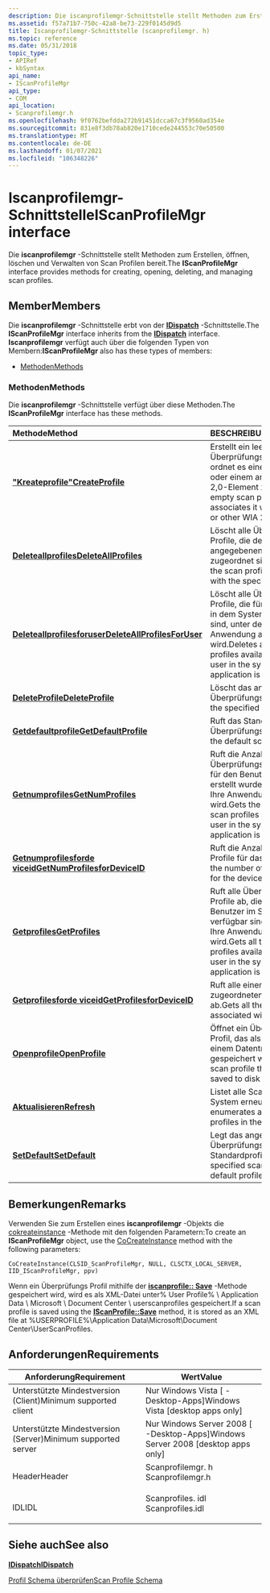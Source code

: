 ```yaml
---
description: Die iscanprofilemgr-Schnittstelle stellt Methoden zum Erstellen, öffnen, löschen und Verwalten von Scan Profilen bereit.
ms.assetid: f57a71b7-750c-42a8-be73-229f0145d9d5
title: Iscanprofilemgr-Schnittstelle (scanprofilemgr. h)
ms.topic: reference
ms.date: 05/31/2018
topic_type:
- APIRef
- kbSyntax
api_name:
- IScanProfileMgr
api_type:
- COM
api_location:
- Scanprofilemgr.h
ms.openlocfilehash: 9f0762befdda272b91451dcca67c3f9560ad354e
ms.sourcegitcommit: 831e8f3db78ab820e1710cede244553c70e50500
ms.translationtype: MT
ms.contentlocale: de-DE
ms.lasthandoff: 01/07/2021
ms.locfileid: "106348226"
---
```

# <a name="iscanprofilemgr-interface"></a><span data-ttu-id="55a55-103">Iscanprofilemgr-Schnittstelle</span><span class="sxs-lookup"><span data-stu-id="55a55-103">IScanProfileMgr interface</span></span>

<span data-ttu-id="55a55-104">Die **iscanprofilemgr** -Schnittstelle stellt Methoden zum Erstellen, öffnen, löschen und Verwalten von Scan Profilen bereit.</span><span class="sxs-lookup"><span data-stu-id="55a55-104">The **IScanProfileMgr** interface provides methods for creating, opening, deleting, and managing scan profiles.</span></span>

## <a name="members"></a><span data-ttu-id="55a55-105">Member</span><span class="sxs-lookup"><span data-stu-id="55a55-105">Members</span></span>

<span data-ttu-id="55a55-106">Die **iscanprofilemgr** -Schnittstelle erbt von der [**IDispatch**](/windows/win32/api/oaidl/nn-oaidl-idispatch) -Schnittstelle.</span><span class="sxs-lookup"><span data-stu-id="55a55-106">The **IScanProfileMgr** interface inherits from the [**IDispatch**](/windows/win32/api/oaidl/nn-oaidl-idispatch) interface.</span></span> <span data-ttu-id="55a55-107">**Iscanprofilemgr** verfügt auch über die folgenden Typen von Membern:</span><span class="sxs-lookup"><span data-stu-id="55a55-107">**IScanProfileMgr** also has these types of members:</span></span>

-   [<span data-ttu-id="55a55-108">Methoden</span><span class="sxs-lookup"><span data-stu-id="55a55-108">Methods</span></span>](#methods)

### <a name="methods"></a><span data-ttu-id="55a55-109">Methoden</span><span class="sxs-lookup"><span data-stu-id="55a55-109">Methods</span></span>

<span data-ttu-id="55a55-110">Die **iscanprofilemgr** -Schnittstelle verfügt über diese Methoden.</span><span class="sxs-lookup"><span data-stu-id="55a55-110">The **IScanProfileMgr** interface has these methods.</span></span>



| <span data-ttu-id="55a55-111">Methode</span><span class="sxs-lookup"><span data-stu-id="55a55-111">Method</span></span>                                                                              | <span data-ttu-id="55a55-112">BESCHREIBUNG</span><span class="sxs-lookup"><span data-stu-id="55a55-112">Description</span></span>                                                                                                            |
|:------------------------------------------------------------------------------------|:-----------------------------------------------------------------------------------------------------------------------|
| [<span data-ttu-id="55a55-113">**"Kreateprofile"**</span><span class="sxs-lookup"><span data-stu-id="55a55-113">**CreateProfile**</span></span>](-wia-iscanprofilemgr-createprofile.md)                         | <span data-ttu-id="55a55-114">Erstellt ein leeres Überprüfungs Profil und ordnet es einem Scanner oder einem anderen WIA-2,0-Element zu.</span><span class="sxs-lookup"><span data-stu-id="55a55-114">Creates an empty scan profile and associates it with a scanner or other WIA 2.0 item.</span></span><br/>                       |
| [<span data-ttu-id="55a55-115">**Deleteallprofiles**</span><span class="sxs-lookup"><span data-stu-id="55a55-115">**DeleteAllProfiles**</span></span>](-wia-iscanprofilemgr-deleteallprofiles.md)                 | <span data-ttu-id="55a55-116">Löscht alle Überprüfungs Profile, die dem angegebenen Gerät zugeordnet sind.</span><span class="sxs-lookup"><span data-stu-id="55a55-116">Deletes all the scan profiles associated with the specified device.</span></span><br/>                                         |
| [<span data-ttu-id="55a55-117">**Deleteallprofilesforuser**</span><span class="sxs-lookup"><span data-stu-id="55a55-117">**DeleteAllProfilesForUser**</span></span>](-wia-iscanprofilemgr-deleteallprofilesforuser.md)   | <span data-ttu-id="55a55-118">Löscht alle Überprüfungs Profile, die für den Benutzer in dem System verfügbar sind, unter dem Ihre Anwendung ausgeführt wird.</span><span class="sxs-lookup"><span data-stu-id="55a55-118">Deletes all the scan profiles available for the user in the system that your application is running under.</span></span> <br/> |
| [<span data-ttu-id="55a55-119">**DeleteProfile**</span><span class="sxs-lookup"><span data-stu-id="55a55-119">**DeleteProfile**</span></span>](-wia-iscanprofilemgr-deleteprofile.md)                         | <span data-ttu-id="55a55-120">Löscht das angegebene Überprüfungs Profil.</span><span class="sxs-lookup"><span data-stu-id="55a55-120">Deletes the specified scan profile.</span></span><br/>                                                                         |
| [<span data-ttu-id="55a55-121">**Getdefaultprofile**</span><span class="sxs-lookup"><span data-stu-id="55a55-121">**GetDefaultProfile**</span></span>](-wia-iscanprofilemgr-getdefaultprofile.md)                 | <span data-ttu-id="55a55-122">Ruft das Standard Überprüfungs Profil ab.</span><span class="sxs-lookup"><span data-stu-id="55a55-122">Gets the default scan profile.</span></span><br/>                                                                              |
| [<span data-ttu-id="55a55-123">**Getnumprofiles**</span><span class="sxs-lookup"><span data-stu-id="55a55-123">**GetNumProfiles**</span></span>](-wia-iscanprofilemgr-getnumprofiles.md)                       | <span data-ttu-id="55a55-124">Ruft die Anzahl der Überprüfungs Profile ab, die für den Benutzer im System erstellt wurden, unter dem Ihre Anwendung ausgeführt wird.</span><span class="sxs-lookup"><span data-stu-id="55a55-124">Gets the number of scan profiles created for the user in the system that your application is running under.</span></span><br/> |
| [<span data-ttu-id="55a55-125">**Getnumprofilesforde viceid**</span><span class="sxs-lookup"><span data-stu-id="55a55-125">**GetNumProfilesforDeviceID**</span></span>](-wia-iscanprofilemgr-getnumprofilesfordeviceid.md) | <span data-ttu-id="55a55-126">Ruft die Anzahl der Scan Profile für das Gerät ab.</span><span class="sxs-lookup"><span data-stu-id="55a55-126">Gets the number of scan profiles for the device.</span></span><br/>                                                            |
| [<span data-ttu-id="55a55-127">**Getprofiles**</span><span class="sxs-lookup"><span data-stu-id="55a55-127">**GetProfiles**</span></span>](-wia-iscanprofilemgr-getprofiles.md)                             | <span data-ttu-id="55a55-128">Ruft alle Überprüfungs Profile ab, die für den Benutzer im System verfügbar sind, unter dem Ihre Anwendung ausgeführt wird.</span><span class="sxs-lookup"><span data-stu-id="55a55-128">Gets all the scan profiles available for the user in the system that your application is running under.</span></span><br/>     |
| [<span data-ttu-id="55a55-129">**Getprofilesforde viceid**</span><span class="sxs-lookup"><span data-stu-id="55a55-129">**GetProfilesforDeviceID**</span></span>](-wia-iscanprofilemgr-getprofilesfordeviceid.md)       | <span data-ttu-id="55a55-130">Ruft alle einem Gerät zugeordneten Scan Profile ab.</span><span class="sxs-lookup"><span data-stu-id="55a55-130">Gets all the scan profiles associated with a device.</span></span><br/>                                                        |
| [<span data-ttu-id="55a55-131">**Openprofile**</span><span class="sxs-lookup"><span data-stu-id="55a55-131">**OpenProfile**</span></span>](-wia-iscanprofilemgr-openprofile.md)                             | <span data-ttu-id="55a55-132">Öffnet ein Überprüfungs Profil, das als XML-Datei auf einem Datenträger gespeichert wurde.</span><span class="sxs-lookup"><span data-stu-id="55a55-132">Opens a scan profile that has been saved to disk as an XML file.</span></span><br/>                                            |
| [<span data-ttu-id="55a55-133">**Aktualisieren**</span><span class="sxs-lookup"><span data-stu-id="55a55-133">**Refresh**</span></span>](-wia-iscanprofilemgr-refresh.md)                                     | <span data-ttu-id="55a55-134">Listet alle Scan Profile im System erneut auf.</span><span class="sxs-lookup"><span data-stu-id="55a55-134">Re-enumerates all the scan profiles in the system.</span></span><br/>                                                          |
| [<span data-ttu-id="55a55-135">**SetDefault**</span><span class="sxs-lookup"><span data-stu-id="55a55-135">**SetDefault**</span></span>](-wia-iscanprofilemgr-setdefault.md)                               | <span data-ttu-id="55a55-136">Legt das angegebene Überprüfungs Profil als Standardprofil fest.</span><span class="sxs-lookup"><span data-stu-id="55a55-136">Sets the specified scan profile as the default profile.</span></span><br/>                                                     |



 

## <a name="remarks"></a><span data-ttu-id="55a55-137">Bemerkungen</span><span class="sxs-lookup"><span data-stu-id="55a55-137">Remarks</span></span>

<span data-ttu-id="55a55-138">Verwenden Sie zum Erstellen eines **iscanprofilemgr** -Objekts die [cokreateinstance](/windows/win32/api/combaseapi/nf-combaseapi-cocreateinstance) -Methode mit den folgenden Parametern:</span><span class="sxs-lookup"><span data-stu-id="55a55-138">To create an **IScanProfileMgr** object, use the [CoCreateInstance](/windows/win32/api/combaseapi/nf-combaseapi-cocreateinstance) method with the following parameters:</span></span>

``` syntax
CoCreateInstance(CLSID_ScanProfileMgr, NULL, CLSCTX_LOCAL_SERVER, IID_IScanProfileMgr, ppv)
```

<span data-ttu-id="55a55-139">Wenn ein Überprüfungs Profil mithilfe der [**iscanprofile:: Save**](-wia-iscanprofile-save.md) -Methode gespeichert wird, wird es als XML-Datei unter% User Profile% \\ Application Data \\ Microsoft \\ Document Center \\ userscanprofiles gespeichert.</span><span class="sxs-lookup"><span data-stu-id="55a55-139">If a scan profile is saved using the [**IScanProfile::Save**](-wia-iscanprofile-save.md) method, it is stored as an XML file at %USERPROFILE%\\Application Data\\Microsoft\\Document Center\\UserScanProfiles.</span></span>

## <a name="requirements"></a><span data-ttu-id="55a55-140">Anforderungen</span><span class="sxs-lookup"><span data-stu-id="55a55-140">Requirements</span></span>



| <span data-ttu-id="55a55-141">Anforderung</span><span class="sxs-lookup"><span data-stu-id="55a55-141">Requirement</span></span> | <span data-ttu-id="55a55-142">Wert</span><span class="sxs-lookup"><span data-stu-id="55a55-142">Value</span></span> |
|-------------------------------------|---------------------------------------------------------------------------------------------|
| <span data-ttu-id="55a55-143">Unterstützte Mindestversion (Client)</span><span class="sxs-lookup"><span data-stu-id="55a55-143">Minimum supported client</span></span><br/> | <span data-ttu-id="55a55-144">Nur Windows Vista \[ -Desktop-Apps\]</span><span class="sxs-lookup"><span data-stu-id="55a55-144">Windows Vista \[desktop apps only\]</span></span><br/>                                              |
| <span data-ttu-id="55a55-145">Unterstützte Mindestversion (Server)</span><span class="sxs-lookup"><span data-stu-id="55a55-145">Minimum supported server</span></span><br/> | <span data-ttu-id="55a55-146">Nur Windows Server 2008 \[ -Desktop-Apps\]</span><span class="sxs-lookup"><span data-stu-id="55a55-146">Windows Server 2008 \[desktop apps only\]</span></span><br/>                                        |
| <span data-ttu-id="55a55-147">Header</span><span class="sxs-lookup"><span data-stu-id="55a55-147">Header</span></span><br/>                   | <dl> <span data-ttu-id="55a55-148"><dt>Scanprofilemgr. h</dt></span><span class="sxs-lookup"><span data-stu-id="55a55-148"><dt>Scanprofilemgr.h</dt></span></span> </dl> |
| <span data-ttu-id="55a55-149">IDL</span><span class="sxs-lookup"><span data-stu-id="55a55-149">IDL</span></span><br/>                      | <dl> <span data-ttu-id="55a55-150"><dt>Scanprofiles. idl</dt></span><span class="sxs-lookup"><span data-stu-id="55a55-150"><dt>Scanprofiles.idl</dt></span></span> </dl> |



## <a name="see-also"></a><span data-ttu-id="55a55-151">Siehe auch</span><span class="sxs-lookup"><span data-stu-id="55a55-151">See also</span></span>

<dl> <dt>

[<span data-ttu-id="55a55-152">**IDispatch**</span><span class="sxs-lookup"><span data-stu-id="55a55-152">**IDispatch**</span></span>](/windows/win32/api/oaidl/nn-oaidl-idispatch)
</dt> <dt>

[<span data-ttu-id="55a55-153">Profil Schema überprüfen</span><span class="sxs-lookup"><span data-stu-id="55a55-153">Scan Profile Schema</span></span>](-wia-scan-profile-schema.md)
</dt> </dl>

 

 
